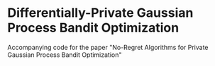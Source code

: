 # Differentially-Private Gaussian Process Bandit Optimization
Accompanying code for the paper "No-Regret Algorithms for Private Gaussian Process Bandit Optimization"
